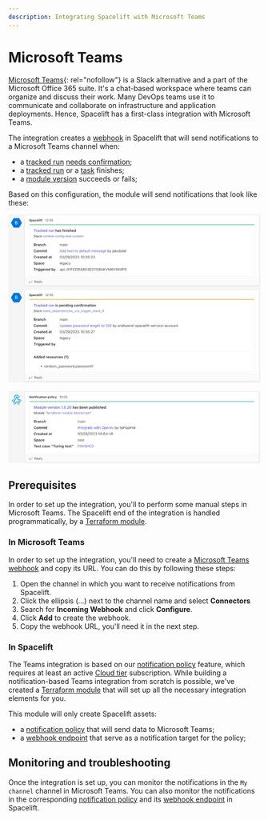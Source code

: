 ```yaml
---
description: Integrating Spacelift with Microsoft Teams
---
```


# Microsoft Teams

[Microsoft Teams](https://www.microsoft.com/en-us/microsoft-teams/group-chat-software){: rel="nofollow"} is a Slack alternative and a part of the Microsoft Office 365 suite. It's a chat-based workspace where teams can organize and discuss their work. Many DevOps teams use it to communicate and collaborate on infrastructure and application deployments. Hence, Spacelift has a first-class integration with Microsoft Teams.

The integration creates a [webhook](../webhooks.md) in Spacelift that will send notifications to a Microsoft Teams channel when:

- a [tracked run](../../concepts/run/tracked.md) [needs confirmation](../../concepts/run/tracked.md#unconfirmed);
- a [tracked run](../../concepts/run/tracked.md) or a [task](../../concepts/run/task.md) finishes;
- a [module version](../../vendors/terraform/module-registry.md#versions) succeeds or fails;

Based on this configuration, the module will send notifications that look like these:

![Run notification](../../assets/screenshots/msteams-run-state.png)

![Version notification](../../assets/screenshots/msteams-module-version.png)

## Prerequisites

In order to set up the integration, you'll to perform some manual steps in Microsoft Teams. The Spacelift end of the integration is handled programmatically, by a [Terraform module](https://registry.terraform.io/modules/spacelift-io/msteams/spacelift/latest).

### In Microsoft Teams

In order to set up the integration, you'll need to create a [Microsoft Teams webhook](https://docs.microsoft.com/en-us/microsoftteams/platform/webhooks-and-connectors/how-to/add-incoming-webhook) and copy its URL. You can do this by following these steps:

1. Open the channel in which you want to receive notifications from Spacelift.
2. Click the ellipsis (...) next to the channel name and select **Connectors**
3. Search for **Incoming Webhook** and click **Configure**.
4. Click **Add** to create the webhook.
5. Copy the webhook URL, you'll need it in the next step.

### In Spacelift

The Teams integration is based on our [notification policy](../../concepts/policy/notification-policy.md) feature, which requires at least an active [Cloud tier](https://spacelift.io/pricing) subscription. While building a notification-based Teams integration from scratch is possible, we've created a [Terraform module](https://registry.terraform.io/modules/spacelift-io/msteams/spacelift/latest) that will set up all the necessary integration elements for you.

This module will only create Spacelift assets:

- a [notification policy](../../concepts/policy/notification-policy.md) that will send data to Microsoft Teams;
- a [webhook endpoint](../webhooks.md) that serve as a notification target for the policy;

## Monitoring and troubleshooting

Once the integration is set up, you can monitor the notifications in the `My channel` channel in Microsoft Teams. You can also monitor the notifications in the corresponding [notification policy](../../concepts/policy/notification-policy.md) and its [webhook endpoint](../webhooks.md) in Spacelift.
